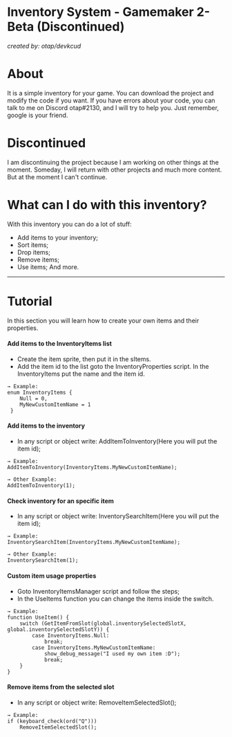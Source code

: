# Inventory System - Gamemaker 2-Beta (Discontinued)
_created by: otap/devkcud_

# About
It is a simple inventory for your game. You can download the project and modify the code if you want.
If you have errors about your code, you can talk to me on Discord otap#2130, and I will try to help you. Just remember, google is your friend.

# Discontinued
I am discontinuing the project because I am working on other things at the moment. Someday, I will return with other projects and much more content. But at the moment I can't continue.

# What can I do with this inventory?
With this inventory you can do a lot of stuff:
- Add items to your inventory;
- Sort items;
- Drop items;
- Remove items;
- Use items;
And more.

---
# Tutorial
In this section you will learn how to create your own items and their properties.
#### Add items to the InventoryItems list
- Create the item sprite, then put it in the sItems.
- Add the item id to the list goto the InventoryProperties script. In the InventoryItems put the name and the item id.

```
→ Example:
enum InventoryItems {
    Null = 0,
    MyNewCustomItemName = 1
 }
```
#### Add items to the inventory
- In any script or object write: AddItemToInventory(Here you will put the item id);
```
→ Example:
AddItemToInventory(InventoryItems.MyNewCustomItemName);

→ Other Example:
AddItemToInventory(1);
```
#### Check inventory for an specific item
- In any script or object write: InventorySearchItem(Here you will put the item id);
```
→ Example:
InventorySearchItem(InventoryItems.MyNewCustomItemName);

→ Other Example:
InventorySearchItem(1);
```

#### Custom item usage properties
- Goto InventoryItemsManager script and follow the steps;
- In the UseItems function you can change the items inside the switch.
```
→ Example:
function UseItem() {
	switch (GetItemFromSlot(global.inventorySelectedSlotX, global.inventorySelectedSlotY)) {
		case InventoryItems.Null:
			break;
	    case InventoryItems.MyNewCustomItemName:
			show_debug_message("I used my own item :D");
			break;
	}
}
```

#### Remove items from the selected slot
- In any script or object write: RemoveItemSelectedSlot();
```
→ Example:
if (keyboard_check(ord("Q")))
    RemoveItemSelectedSlot();
```